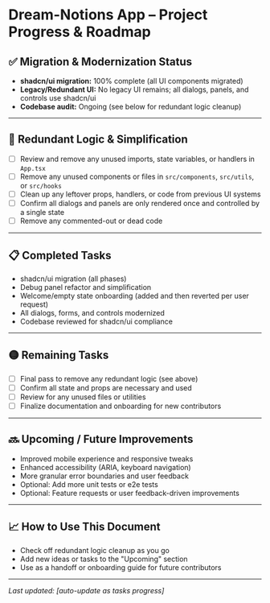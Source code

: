 # Dream-Notions App – Project Progress & Roadmap

## ✅ Migration & Modernization Status
- **shadcn/ui migration:** 100% complete (all UI components migrated)
- **Legacy/Redundant UI:** No legacy UI remains; all dialogs, panels, and controls use shadcn/ui
- **Codebase audit:** Ongoing (see below for redundant logic cleanup)

---

## 🧹 Redundant Logic & Simplification
- [ ] Review and remove any unused imports, state variables, or handlers in `App.tsx`
- [ ] Remove any unused components or files in `src/components`, `src/utils`, or `src/hooks`
- [ ] Clean up any leftover props, handlers, or code from previous UI systems
- [ ] Confirm all dialogs and panels are only rendered once and controlled by a single state
- [ ] Remove any commented-out or dead code

---

## 📋 Completed Tasks
- shadcn/ui migration (all phases)
- Debug panel refactor and simplification
- Welcome/empty state onboarding (added and then reverted per user request)
- All dialogs, forms, and controls modernized
- Codebase reviewed for shadcn/ui compliance

---

## 🟡 Remaining Tasks
- [ ] Final pass to remove any redundant logic (see above)
- [ ] Confirm all state and props are necessary and used
- [ ] Review for any unused files or utilities
- [ ] Finalize documentation and onboarding for new contributors

---

## 🔜 Upcoming / Future Improvements
- Improved mobile experience and responsive tweaks
- Enhanced accessibility (ARIA, keyboard navigation)
- More granular error boundaries and user feedback
- Optional: Add more unit tests or e2e tests
- Optional: Feature requests or user feedback-driven improvements

---

## 📈 How to Use This Document
- Check off redundant logic cleanup as you go
- Add new ideas or tasks to the "Upcoming" section
- Use as a handoff or onboarding guide for future contributors

---

_Last updated: [auto-update as tasks progress]_ 